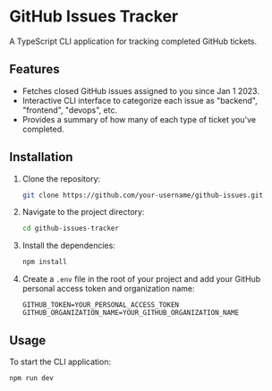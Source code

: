 # GitHub Issues Tracker

A TypeScript CLI application for tracking completed GitHub tickets.

## Features

- Fetches closed GitHub issues assigned to you since Jan 1 2023.
- Interactive CLI interface to categorize each issue as "backend", "frontend", "devops", etc.
- Provides a summary of how many of each type of ticket you've completed.

## Installation

1. Clone the repository:
    ```bash
    git clone https://github.com/your-username/github-issues.git
    ```

2. Navigate to the project directory:
    ```bash
    cd github-issues-tracker
    ```

3. Install the dependencies:
    ```bash
    npm install
    ```

4. Create a `.env` file in the root of your project and add your GitHub personal access token and organization name:
    ```plaintext
    GITHUB_TOKEN=YOUR_PERSONAL_ACCESS_TOKEN
    GITHUB_ORGANIZATION_NAME=YOUR_GITHUB_ORGANIZATION_NAME
    ```

## Usage

To start the CLI application:

```bash
npm run dev
```
